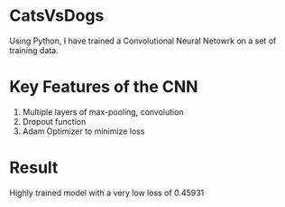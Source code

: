 # CatsVsDogs
Using Python, I have trained a Convolutional Neural Netowrk on a set of training data. 
# Key Features of the CNN
1. Multiple layers of max-pooling, convolution 
2. Dropout function 
3. Adam Optimizer to minimize loss 
# Result 
Highly trained model with a very low loss of 0.45931
